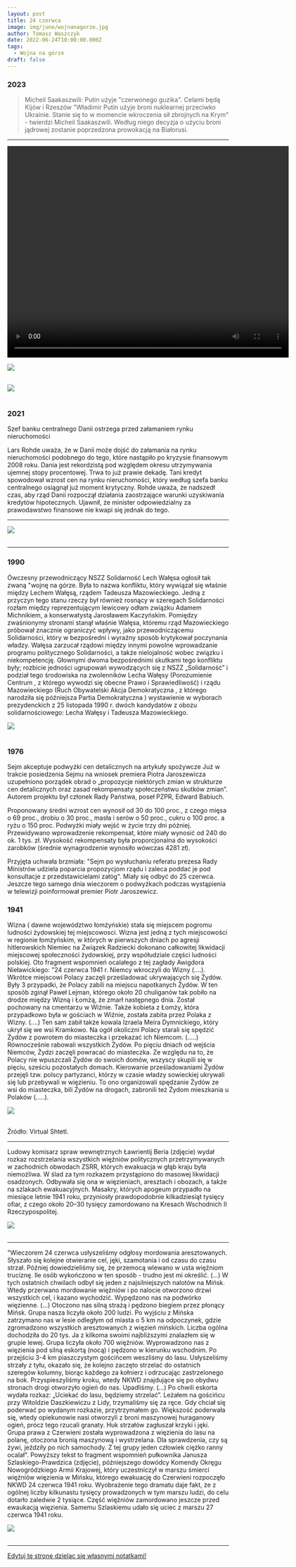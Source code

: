 ```yaml
---
layout: post
title: 24 czerwca
image: img/june/wojnanagorze.jpg
author: Tomasz Waszczyk
date: 2022-06-24T10:00:00.000Z
tags:
  - Wojna na górze
draft: false
---
```


### 2023

> Micheil Saakaszwili: Putin użyje "czerwonego guzika". Celami będą Kijów i Rzeszów
> "Władimir Putin użyje broni nuklearnej przeciwko Ukrainie. Stanie się to w momencie wkroczenia sił zbrojnych na Krym" - twierdzi Micheil Saakaszwili. Według niego decyzja o użyciu broni jądrowej zostanie poprzedzona prowokacją na Białorusi.

---

<video width="640" height="480" controls>
<source src="./movies/june/wehavesystem.mp4" type="video/mp4">
Your browser does not support the video tag.
</video>

<img src="./img/june/sladweglowy.jpg"><br><br>

<img src="./img/june/usdtry.png"><br><br>

<!-- <img src="./img/june/olena.jpeg"><br><br> -->

### 2021

Szef banku centralnego Danii ostrzega przed załamaniem rynku nieruchomości

Lars Rohde uważa, że w Danii może dojść do załamania na rynku nieruchomości podobnego do tego, które nastąpiło po kryzysie finansowym 2008 roku.
Dania jest rekordzistą pod względem okresu utrzymywania ujemnej stopy procentowej. Trwa to już prawie dekadę. Tani kredyt spowodował wzrost cen na rynku nieruchomości, który według szefa banku centralnego osiągnął już moment krytyczny. Rohde uważa, że nadszedł czas, aby rząd Danii rozpoczął działania zaostrzające warunki uzyskiwania kredytów hipotecznych. Ujawnił, że minister odpowiedzialny za prawodawstwo finansowe nie kwapi się jednak do tego.

---

<img src="./img/june/procentycovid.png"><br><br>

---

### 1990

Ówczesny przewodniczący NSZZ Solidarność Lech Wałęsa ogłosił tak zwaną "wojnę na górze. Była to nazwa konfliktu, który wywiązał się właśnie między Lechem Wałęsą, rządem Tadeusza Mazowieckiego.
Jedną z przyczyn tego stanu rzeczy był również rosnący w szeregach Solidarności rozłam między reprezentującym lewicowy odłam związku Adamem Michnikiem, a konserwatystą Jarosławem Kaczyńskim. Pomiędzy zwaśnionymy stronami stanął właśnie Wałęsa, któremu rząd Mazowieckiego próbował znacznie ograniczyć wpływy, jako przewodniczącemu Solidarności, który w bezpośredni i wyraźny sposób krytykował poczynania władzy.
Wałęsa zarzucał rządowi między innymi powolne wprowadzanie programu politycznego Solidarności, a także nielojalność wobec związku i niekompetencję.
Głownymi dwoma bezpośrednimi skutkami tego konfliktu były; rozbicie jedności ugrupowań wywodzących się z NSZZ „Solidarność” i podział tego środowiska na zwolenników Lecha Wałęsy (Porozumienie Centrum , z którego wywodzi się obecne Prawo i Sprawiedliwość) i rządu Mazowieckiego (Ruch Obywatelski Akcja Demokratyczna , z którego narodziła się późniejsza Partia Demokratyczna ) wystawienie w wyborach prezydenckich z 25 listopada 1990 r. dwóch kandydatów z obozu solidarnościowego: Lecha Wałęsy i Tadeusza Mazowieckiego.

<img src="./img/june/wojnanagorze.jpg"><br><br>

### 1976

Sejm akceptuje podwyżki cen detalicznych na artykuły spożywcze
Już w trakcie posiedzenia Sejmu na wniosek premiera Piotra Jaroszewicza uzupełniono porządek obrad o „propozycje niektórych zmian w strukturze cen detalicznych oraz zasad rekompensaty społeczeństwu skutków zmian”. Autorem projektu był członek Rady Państwa, poseł PZPR, Edward Babiuch.

Proponowany średni wzrost cen wynosił od 30 do 100 proc., z czego mięsa o 69 proc., drobiu o 30 proc., masła i serów o 50 proc., cukru o 100 proc. a ryżu o 150 proc. Podwyżki miały wejść w życie trzy dni później. Przewidywano wprowadzenie rekompensat, które miały wynosić od 240 do ok. 1 tys. zł. Wysokość rekompensaty była proporcjonalna do wysokości zarobków (średnie wynagrodzenie wynosiło wówczas 4281 zł).

Przyjęta uchwała brzmiała: "Sejm po wysłuchaniu referatu prezesa Rady Ministrów udziela poparcia propozycjom rządu i zaleca poddać je pod konsultacje z przedstawicielami załóg". Miały się odbyć do 25 czerwca. Jeszcze tego samego dnia wieczorem o podwyżkach podczas wystąpienia w telewizji poinformował premier Piotr Jaroszewicz.

### 1941

Wizna ( dawne województwo łomżyńskie) stała się miejscem pogromu ludności żydowskiej tej miejscowosci.
Wizna jest jedną z tych miejscowości w
regionie łomżyńskim, w których w pierwszych
dniach po agresji hitlerowskich Niemiec na
Związek Radziecki dokonano całkowitej
likwidacji miejscowej społeczności żydowskiej,
przy współudziale części ludności polskiej.
Oto fragment wspomnień ocalałego z tej zagłady Awigdora Nieławickiego:
"24 czerwca 1941 r. Niemcy wkroczyli do Wizny (....). Wkrótce
miejscowi Polacy zaczęli prześladować
ukrywających się Żydów. Były 3 przypadki, że
Polacy zabili na miejscu napotkanych Żydów.
W ten sposób zginął Paweł Lejman, którego
około 20 chuliganów tak pobiło na drodze
między Wizną i Łomżą, że zmarł następnego
dnia. Został pochowany na cmentarzu w
Wiźnie. Także kobieta z Łomży, która
przypadkowo była w gościach w Wiźnie,
została zabita przez Polaka z Wizny. (....) Ten
sam zabił także kowala Izraela Meira
Dymnickiego, który ukrył się we wsi
Kramkowo. Na ogół okoliczni Polacy starali
się spędzić Żydów z powrotem do miasteczka
i przekazać ich Niemcom. (.....) Równocześnie
rabowali wszystkich Żydów. Po pięciu dniach
od wejścia Niemców, Żydzi zaczęli powracać
do miasteczka. Ze względu na to, że Polacy
nie wpuszczali Żydów do swoich domów,
wszyscy skupili się w pięciu, sześciu
pozostałych domach. Kierowanie
prześladowaniami Żydów przejęli tzw. polscy
partyzanci, którzy w czasie władzy sowieckiej
ukrywali się lub przebywali w więzieniu. To
ono organizowali spędzanie Żydów ze wsi do
miasteczka, bili Żydów na drogach, zabronili
też Żydom mieszkania u Polaków (.....).

<img src="./img/june/shtetl.jpg"><br><br>

Źródło: Virtual Shtetl.

---

Ludowy komisarz spraw wewnętrznych Ławrientij Beria (zdjęcie) wydał rozkaz rozstrzelania wszystkich więźniów politycznych przetrzymywanych w zachodnich obwodach ZSRR, których ewakuacja w głąb kraju była niemożliwa. W ślad za tym rozkazem przystąpiono do masowej likwidacji osadzonych. Odbywała się ona w więzieniach, aresztach i obozach, a także na szlakach ewakuacyjnych. Masakry, których apogeum przypadło na miesiące letnie 1941 roku, przyniosły prawdopodobnie kilkadziesiąt tysięcy ofiar, z czego około 20–30 tysięcy zamordowano na Kresach Wschodnich II Rzeczypospolitej.

<img src="./img/june/beria.jpg"><br><br>

---

"Wieczorem 24 czerwca usłyszeliśmy odgłosy mordowania aresztowanych. Słyszało się kolejne otwieranie cel, jęki, szamotania i od czasu do czasu strzał. Później dowiedzieliśmy się, że przemocą wlewano w usta więźniom truciznę. Ile osób wykończono w ten sposób - trudno jest mi określić. (...) W tych ostatnich chwilach odbył się jeden z najsilniejszych nalotów na Mińsk. Wtedy przerwano mordowanie więźniów i po nalocie otworzono drzwi wszystkich cel, i kazano wychodzić. Wypędzono nas na podwórko więzienne. (...) Otoczono nas silną strażą i pędzono biegiem przez płonący Mińsk. Grupa nasza liczyła około 200 ludzi. Po wyjściu z Mińska zatrzymano nas w lesie odległym od miasta o 5 km na odpoczynek, gdzie zgromadzono wszystkich aresztowanych z więzień mińskich. Liczba ogólna dochodziła do 20 tys.
Ja z kilkoma swoimi najbliższymi znalazłem się w grupie lewej. Grupa liczyła około 700 więźniów. Wyprowadzono nas z więzienia pod silną eskortą (nocą) i pędzono w kierunku wschodnim. Po przejściu 3-4 km piaszczystym gościńcem weszliśmy do lasu. Usłyszeliśmy strzały z tyłu, okazało się, że kolejno zaczęto strzelać do ostatnich szeregów kolumny, biorąc każdego za kołnierz i odrzucając zastrzelonego na bok. Przyspieszyliśmy kroku, wtedy NKWD znajdujące się po obydwu stronach drogi otworzyło ogień do nas. Upadliśmy. (...) Po chwili eskorta wydała rozkaz: „Uciekać do lasu, będziemy strzelać”. Leżałem na gościńcu przy Witoldzie Daszkiewiczu z Lidy, trzymaliśmy się za ręce. Gdy chciał się poderwać po wydanym rozkazie, przytrzymałem go. Większość poderwała się, wtedy opiekunowie nasi otworzyli z broni maszynowej huraganowy ogień, prócz tego rzucali granaty. Huk strzałów zagłuszał krzyki i jęki.
Grupa prawa z Czerwieni została wyprowadzona z więzienia do lasu na polanę, otoczona bronią maszynową i wystrzelana. Dla sprawdzenia, czy są żywi, jeździły po nich samochody. Z tej grupy jeden człowiek ciężko ranny ocalał".
Powyższy tekst to fragment wspomnień pułkownika Janusza Szlaskiego-Prawdzica (zdjęcie), późniejszego dowódcy Komendy Okręgu Nowogródzkiego Armii Krajowej, który uczestniczył w marszu śmierci więźniów więzienia w Mińsku, którego ewakuację do Czerwieni rozpoczęło NKWD 24 czerwca 1941 roku.
Wyobrażenie tego dramatu daje fakt, że z ogólnej liczby kilkunastu tysięcy prowadzonych w tym marszu ludzi, do celu dotarło zaledwie 2 tysiące. Część więźniów zamordowano jeszcze przed ewaukacją więzienia. Samemu Szlaskiemu udało się uciec z marszu 27 czerwca 1941 roku.

<img src="./img/june/trucisna.jpg"><br><br>

---

<a href="https://github.com/TomaszWaszczyk/historia.waszczyk.com/edit/master/src/content/june-24.md" target="_blank">Edytuj tę stronę dzieląc się własnymi notatkami!</a>
